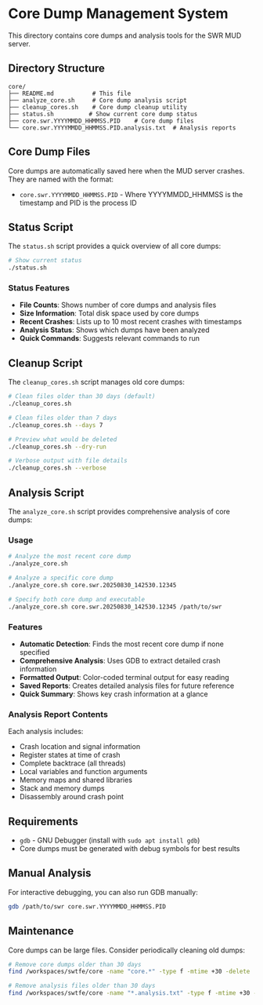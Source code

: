 # Core Dump Management System

This directory contains core dumps and analysis tools for the SWR MUD server.

## Directory Structure

```text
core/
├── README.md           # This file
├── analyze_core.sh     # Core dump analysis script
├── cleanup_cores.sh    # Core dump cleanup utility
├── status.sh          # Show current core dump status
├── core.swr.YYYYMMDD_HHMMSS.PID    # Core dump files
└── core.swr.YYYYMMDD_HHMMSS.PID.analysis.txt  # Analysis reports
```

## Core Dump Files

Core dumps are automatically saved here when the MUD server crashes. They are named with the format:

- `core.swr.YYYYMMDD_HHMMSS.PID` - Where YYYYMMDD_HHMMSS is the timestamp and PID is the process ID

## Status Script

The `status.sh` script provides a quick overview of all core dumps:

```bash
# Show current status
./status.sh
```

### Status Features

- **File Counts**: Shows number of core dumps and analysis files
- **Size Information**: Total disk space used by core dumps
- **Recent Crashes**: Lists up to 10 most recent crashes with timestamps
- **Analysis Status**: Shows which dumps have been analyzed
- **Quick Commands**: Suggests relevant commands to run

## Cleanup Script

The `cleanup_cores.sh` script manages old core dumps:

```bash
# Clean files older than 30 days (default)
./cleanup_cores.sh

# Clean files older than 7 days
./cleanup_cores.sh --days 7

# Preview what would be deleted
./cleanup_cores.sh --dry-run

# Verbose output with file details
./cleanup_cores.sh --verbose
```

## Analysis Script

The `analyze_core.sh` script provides comprehensive analysis of core dumps:

### Usage

```bash
# Analyze the most recent core dump
./analyze_core.sh

# Analyze a specific core dump
./analyze_core.sh core.swr.20250830_142530.12345

# Specify both core dump and executable
./analyze_core.sh core.swr.20250830_142530.12345 /path/to/swr
```

### Features

- **Automatic Detection**: Finds the most recent core dump if none specified
- **Comprehensive Analysis**: Uses GDB to extract detailed crash information
- **Formatted Output**: Color-coded terminal output for easy reading
- **Saved Reports**: Creates detailed analysis files for future reference
- **Quick Summary**: Shows key crash information at a glance

### Analysis Report Contents

Each analysis includes:

- Crash location and signal information
- Register states at time of crash
- Complete backtrace (all threads)
- Local variables and function arguments
- Memory maps and shared libraries
- Stack and memory dumps
- Disassembly around crash point

## Requirements

- `gdb` - GNU Debugger (install with `sudo apt install gdb`)
- Core dumps must be generated with debug symbols for best results

## Manual Analysis

For interactive debugging, you can also run GDB manually:

```bash
gdb /path/to/swr core.swr.YYYYMMDD_HHMMSS.PID
```

## Maintenance

Core dumps can be large files. Consider periodically cleaning old dumps:

```bash
# Remove core dumps older than 30 days
find /workspaces/swtfe/core -name "core.*" -type f -mtime +30 -delete

# Remove analysis files older than 30 days
find /workspaces/swtfe/core -name "*.analysis.txt" -type f -mtime +30 -delete
```
